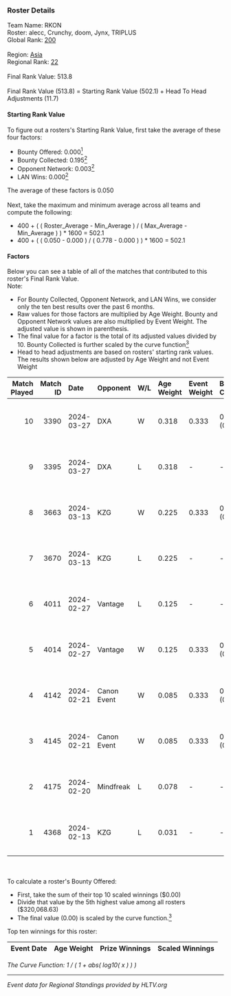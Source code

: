 ### Roster Details<br />
Team Name: RKON<br />
Roster: alecc, Crunchy, doom, Jynx, TRIPLUS<br />
Global Rank: [200](../standings_global.md)<br />
<br />
Region: [Asia]( ../standings_asia.md)<br />
Regional Rank: [22]( ../standings_asia.md)<br />
<br />
Final Rank Value:  513.8<br />
<br />
Final Rank Value (513.8) = Starting Rank Value (502.1) + Head To Head Adjustments (11.7)<br />

#### Starting Rank Value<br />
To figure out a rosters's Starting Rank Value, first take the average of these four factors:<br />
- Bounty Offered: 0.000[<sup>1</sup>](#table2)
- Bounty Collected: 0.195[<sup>2</sup>](#table1)
- Opponent Network: 0.003[<sup>2</sup>](#table1)
- LAN Wins: 0.000[<sup>2</sup>](#table1)

The average of these factors is 0.050<br />
<br />
Next, take the maximum and minimum average across all teams and compute the following:<br />
- 400 + ( ( Roster_Average - Min_Average ) / ( Max_Average - Min_Average ) ) * 1600 = 502.1
- 400 + ( ( 0.050 - 0.000 ) / ( 0.778 - 0.000 ) ) * 1600 = 502.1


#### Factors<br />
Below you can see a table of all of the matches that contributed to this roster's Final Rank Value.<br />
Note:<br />

- For Bounty Collected, Opponent Network, and LAN Wins, we consider only the ten best results over the past 6 months.
- Raw values for those factors are multiplied by Age Weight. Bounty and Opponent Network values are also multiplied by Event Weight. The adjusted value is shown in parenthesis.
- The final value for a factor is the total of its adjusted values divided by 10. Bounty Collected is further scaled by the curve function[<sup>3</sup>](#curveFunction)
- Head to head adjustments are based on rosters' starting rank values. The results shown below are adjusted by Age Weight and not Event Weight
<span id="table1"></span><br />


| Match Played | Match ID | Date       | Opponent    | W/L | Age Weight | Event Weight | Bounty Collected | Opponent Network | LAN Wins  | H2H Adj. | Roster                                 |
| -: | -: | :- | :- | :- | :- | :- | :- | :- | :- | -: | :- |
|           10 |     3390 | 2024-03-27 | DXA         | W   | 0.318      | 0.333        | 0.002 (0.000)    | 0.217 (0.023)    | 0 (0.000) |     7.43 | alecc, Crunchy, doom, Jynx, TRIPLUS    |
|            9 |     3395 | 2024-03-27 | DXA         | L   | 0.318      | -            | -                | -                | -         |    -2.62 | alecc, Crunchy, doom, Jynx, TRIPLUS    |
|            8 |     3663 | 2024-03-13 | KZG         | W   | 0.225      | 0.333        | 0.005 (0.000)    | 0.106 (0.008)    | 0 (0.000) |     5.29 | alecc, Crunchy, Jynx, Poccket, TRIPLUS |
|            7 |     3670 | 2024-03-13 | KZG         | L   | 0.225      | -            | -                | -                | -         |    -1.82 | alecc, Crunchy, Jynx, Poccket, TRIPLUS |
|            6 |     4011 | 2024-02-27 | Vantage     | L   | 0.125      | -            | -                | -                | -         |    -1.22 | alecc, Bumb1e, Crunchy, Jynx, TRIPLUS  |
|            5 |     4014 | 2024-02-27 | Vantage     | W   | 0.125      | 0.333        | 0.002 (0.000)    | 0.064 (0.003)    | 0 (0.000) |     2.73 | alecc, Bumb1e, Crunchy, Jynx, TRIPLUS  |
|            4 |     4142 | 2024-02-21 | Canon Event | W   | 0.085      | 0.333        | 0.000 (0.000)    | 0.000 (0.000)    | 0 (0.000) |     1.39 | alecc, Bumb1e, Crunchy, Jynx, TRIPLUS  |
|            3 |     4145 | 2024-02-21 | Canon Event | W   | 0.085      | 0.333        | 0.000 (0.000)    | 0.000 (0.000)    | 0 (0.000) |     1.39 | alecc, Bumb1e, Crunchy, Jynx, TRIPLUS  |
|            2 |     4175 | 2024-02-20 | Mindfreak   | L   | 0.078      | -            | -                | -                | -         |    -0.63 | alecc, Bumb1e, Crunchy, Jynx, TRIPLUS  |
|            1 |     4368 | 2024-02-13 | KZG         | L   | 0.031      | -            | -                | -                | -         |    -0.24 | alecc, Bumb1e, Jynx, PixeL, TRIPLUS    |

<br />
<span id="table2"></span><br />
To calculate a roster's Bounty Offered:<br />

- First, take the sum of their top 10 scaled winnings ($0.00)
- Divide that value by the 5th highest value among all rosters ($320,068.63)
- The final value (0.00) is scaled by the curve function.[<sup>3</sup>](#curveFunction)

Top ten winnings for this roster:<br />

| Event Date | Age Weight | Prize Winnings | Scaled Winnings |
| :- | -: | :- | :- |


<span id="curveFunction"></span>_The Curve Function: 1 / ( 1 + abs( log10( x ) ) )_<br />

---
_Event data for Regional Standings provided by HLTV.org_<br />
